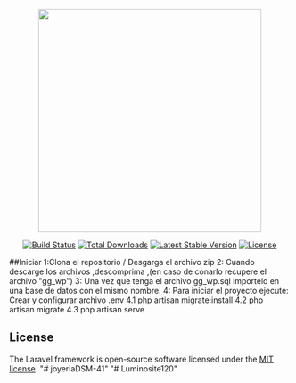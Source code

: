 <p align="center"><img src="https://res.cloudinary.com/dtfbvvkyp/image/upload/v1566331377/laravel-logolockup-cmyk-red.svg" width="400"></p>

<p align="center">
<a href="https://travis-ci.org/laravel/framework"><img src="https://travis-ci.org/laravel/framework.svg" alt="Build Status"></a>
<a href="https://packagist.org/packages/laravel/framework"><img src="https://poser.pugx.org/laravel/framework/d/total.svg" alt="Total Downloads"></a>
<a href="https://packagist.org/packages/laravel/framework"><img src="https://poser.pugx.org/laravel/framework/v/stable.svg" alt="Latest Stable Version"></a>
<a href="https://packagist.org/packages/laravel/framework"><img src="https://poser.pugx.org/laravel/framework/license.svg" alt="License"></a>
</p>

##Iniciar 
1:Clona el repositorio / Desgarga el archivo zip 
2: Cuando descarge los archivos ,descomprima ,(en caso de conarlo recupere el archivo "gg_wp")
3: Una vez que tenga el archivo gg_wp.sql importelo en una base de datos con el mismo nombre.
4: Para iniciar el proyecto ejecute:
Crear y configurar archivo .env
4.1 php artisan migrate:install
4.2 php artisan migrate
4.3 php artisan serve
## License

The Laravel framework is open-source software licensed under the [MIT license](https://opensource.org/licenses/MIT).
"# joyeriaDSM-41" 
"# Luminosite120" 
